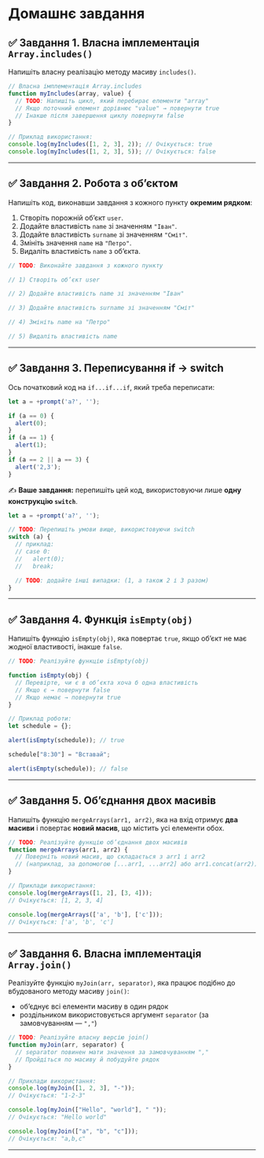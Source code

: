 # Домашнє завдання

## ✅ Завдання 1. Власна імплементація `Array.includes()`

Напишіть власну реалізацію методу масиву `includes()`.

```javascript
// Власна імплементація Array.includes
function myIncludes(array, value) {
  // TODO: Напишіть цикл, який перебирає елементи "array"
  // Якщо поточний елемент дорівнює "value" → повернути true
  // Інакше після завершення циклу повернути false
}

// Приклад використання:
console.log(myIncludes([1, 2, 3], 2)); // Очікується: true
console.log(myIncludes([1, 2, 3], 5)); // Очікується: false
```

---

## ✅ Завдання 2. Робота з об’єктом

Напишіть код, виконавши завдання з кожного пункту **окремим рядком**:

1. Створіть порожній об’єкт `user`.
2. Додайте властивість `name` зі значенням `"Іван"`.
3. Додайте властивість `surname` зі значенням `"Сміт"`.
4. Змініть значення `name` на `"Петро"`.
5. Видаліть властивість `name` з об’єкта.

```javascript
// TODO: Виконайте завдання з кожного пункту

// 1) Створіть об’єкт user

// 2) Додайте властивість name зі значенням "Іван"

// 3) Додайте властивість surname зі значенням "Сміт"

// 4) Змініть name на "Петро"

// 5) Видаліть властивість name
```

---

## ✅ Завдання 3. Переписування if → switch

Ось початковий код на `if...if...if`, який треба переписати:

```javascript
let a = +prompt('a?', '');

if (a == 0) {
  alert(0);
}
if (a == 1) {
  alert(1);
}
if (a == 2 || a == 3) {
  alert('2,3');
}
```

✍️ **Ваше завдання:** перепишіть цей код, використовуючи лише **одну
конструкцію `switch`**.

```javascript
let a = +prompt('a?', '');

// TODO: Перепишіть умови вище, використовуючи switch
switch (a) {
  // приклад:
  // case 0:
  //   alert(0);
  //   break;

  // TODO: додайте інші випадки: (1, а також 2 і 3 разом)
}
```

---

## ✅ Завдання 4. Функція `isEmpty(obj)`

Напишіть функцію `isEmpty(obj)`, яка повертає `true`,
якщо об’єкт не має жодної властивості, інакше `false`.

```javascript
// TODO: Реалізуйте функцію isEmpty(obj)

function isEmpty(obj) {
  // Перевірте, чи є в об’єкта хоча б одна властивість
  // Якщо є → повернути false
  // Якщо немає → повернути true
}

// Приклад роботи:
let schedule = {};

alert(isEmpty(schedule)); // true

schedule["8:30"] = "Вставай";

alert(isEmpty(schedule)); // false
```

---

## ✅ Завдання 5. Об’єднання двох масивів

Напишіть функцію `mergeArrays(arr1, arr2)`,
яка на вхід отримує **два масиви** і повертає **новий масив**, що містить усі елементи обох.

```javascript
// TODO: Реалізуйте функцію об’єднання двох масивів
function mergeArrays(arr1, arr2) {
  // Поверніть новий масив, що складається з arr1 і arr2
  // (наприклад, за допомогою [...arr1, ...arr2] або arr1.concat(arr2))
}

// Приклади використання:
console.log(mergeArrays([1, 2], [3, 4]));
// Очікується: [1, 2, 3, 4]

console.log(mergeArrays(['a', 'b'], ['c']));
// Очікується: ['a', 'b', 'c']
```

---

## ✅ Завдання 6. Власна імплементація `Array.join()`

Реалізуйте функцію `myJoin(arr, separator)`,
яка працює подібно до вбудованого методу масиву `join()`:
- об’єднує всі елементи масиву в один рядок
- роздільником використовується аргумент `separator` (за замовчуванням — `","`)

```javascript
// TODO: Реалізуйте власну версію join()
function myJoin(arr, separator) {
  // separator повинен мати значення за замовчуванням ","
  // Пройдіться по масиву й побудуйте рядок
}

// Приклади використання:
console.log(myJoin([1, 2, 3], "-"));
// Очікується: "1-2-3"

console.log(myJoin(["Hello", "world"], " "));
// Очікується: "Hello world"

console.log(myJoin(["a", "b", "c"]));
// Очікується: "a,b,c"
```

---
